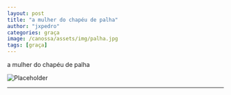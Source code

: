 ```yaml
---
layout: post
title: "a mulher do chapéu de palha"
author: "jxpedro"
categories: graça
image: /canossa/assets/img/palha.jpg
tags: [graça]
---
```


<p >a mulher do chapéu de palha</p>

![Placeholder](/canossa/assets/img/palha.jpg)

<p></p>

<hr/>